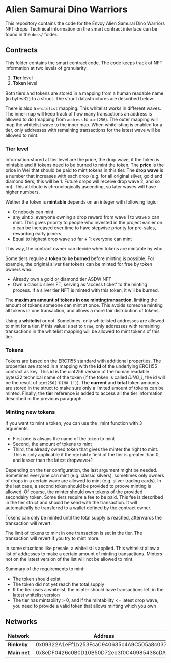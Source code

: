# Alien Samurai Dino Warriors

This repository contains the code for the Envoy Alien Samurai Dino Warriors NFT drops. Technical information on the smart contract interface can be found in the `docs/` folder.

## Contracts

This folder contains the smart contract code. The code keeps track of NFT information at two levels of granularity:

1. **Tier** level
2. **Token** level

Both tiers and tokens are stored in a mapping from a human readable name (in bytes32) to a struct. The struct datastructures are described below.

There is also a `whitelist` mapping. This whitelist works in different waves. The inner map will keep track of how many transactions an address is allowed to do (mapping from `address` to `uint256`). The outer mapping will map the whitelist wave to the inner map. When whitelisting is enabled for a tier, only addresses with remaining transactions for the latest wave will be allowed to mint.

### Tier level

Information stored at tier level are the price, the drop wave, if the token is mintable and if tokens need to be burned to mint the token.
The **price** is the price in Wei that should be paid to mint tokens in this tier.
The **drop wave** is a number that increases with each drop (e.g. for all original silver, gold and diamond tiers, this will be 1. Future drops will receive drop wave 2, and so on). This attribute is chronologically ascending, so later waves will have higher numbers.

Wether the token is **mintable** depends on an integer with following logic:

- 0: nobody can mint.
- any uint x: everyone owning a drop reward from wave 1 to wave x can mint. This gives priority to people who invested in the project earlier on. x can be increased over time to have stepwise priority for pre-sales, rewarding early joiners.
- Equal to highest drop wave so far + 1: everyone can mint

This way, the contract owner can decide when tokens are mintable by who.

Some tiers require a **token to be burned** before minting is possible. For example, the original silver tier tokens can be minted for free by token owners who:

- Already own a gold or diamond tier ASDW NFT
- Own a classic silver FT, serving as 'access ticket' to the minting process. If a silver tier NFT is minted with this token, it will be burned.

The **maximum amount of tokens in one mintingtransaction**, limiting the amount of tokens someone can mint at once. This avoids someone minting all tokens in one transaction, and allows a more fair distribution of tokens.

Using a **whitelist** or not. Sometimes, only whitelisted addresses are allowed to mint for a tier. If this value is set to `true`, only addresses with remaining transactions in the whitelist mapping will be allowed to mint tokens of this tier.

### Tokens

Tokens are based on the ERC1155 standard with additional properties. The properties are stored in a mapping with the **id** of the underlying ERC1155 contract as key. This id is the uint256 version of the human readable bytes32 technical name of the token (if the token is called *DINO_1*, the id will be the result of `uint256('DINO_1')`). The **current** and **total** token amounts are stored in the struct to make sure only a limited amount of tokens can be minted. Finally, the **tier** reference is added to access all the tier information described in the previous paragraph.

### Minting new tokens

If you want to mint a token, you can use the _mint function with 3 arguments:

- First one is always the name of the token to mint
- Second, the amount of tokens to mint
- Third, the already owned token that gives the minter the right to mint. This is only applicable if the `mintable` field of the tier is greater than 0, and lesser than the latest dropwave+1

Depending on the tier configuration, the last argument might be needed. Sometimes everyone can mint (e.g. classic silvers), sometimes only owners of drops in a certain wave are allowed to mint (e.g. silver trading cards). In the last case, a second token should be provided to proove minting is allowed. Of course, the minter should own tokens of the provided secondairy token.
Some tiers require a fee to be paid. This fee is described in the tier struct and should be send with the transaction. It will automatically be transfered to a wallet defined  by the contract owner.

Tokens can only be minted until the total supply is reached, afterwards the transaction will revert.

The limit of tokens to mint in one transaction is set in the tier. The transaction will revert if you try to mint more.

In some situations like presale, a whitelist is applied. This whitelist allow a list of addresses to make a certain amount of minting transactions. Minters not on the latest version of the list will not be allowed to mint.

Summary of the requirements to mint:

- The token should exist
- The token did not yet reach the total supply
- If the tier uses a whitelist, the minter should have transactions left in the latest whitelist version
- The tier has mintability > 0, and if the mintability <= latest drop wave, you need to provide a valid token that allows minting which you own

## Networks

| Network&nbsp; | Address | Owner | Transaction hash |
|-|-|-|-|
| **Rinkeby** | 0x09322A1eFf1b253FcaC940635c4A9C505a8c0370 | 0x6b4934c85B8cb94A6a7aC4496a2eEc9184fFac59 | 0x4be7b4077f280ee9f9538dfc2f0e0d464f1ec1fe9b4393f3afeb3f84184a5745 |
| **Main net** | 0x8eDF0426c0B0D10B50D72eb3f0C40985438cDAaB | 0x6b4934c85B8cb94A6a7aC4496a2eEc9184fFac59 | 0x6d398993a4706bfd5b8de2f27df4de70268e60b4c53e1ddc12915669577a53e4 |
